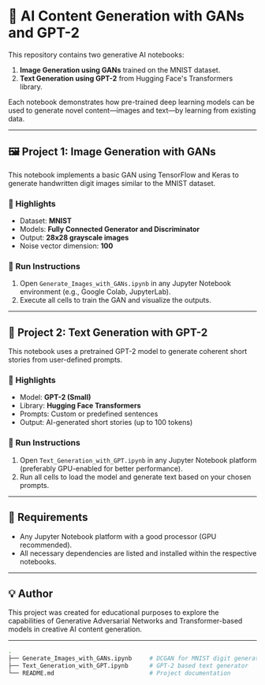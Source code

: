 # 🔮 AI Content Generation with GANs and GPT-2

This repository contains two generative AI notebooks:
1. **Image Generation using GANs** trained on the MNIST dataset.
2. **Text Generation using GPT-2** from Hugging Face's Transformers library.

Each notebook demonstrates how pre-trained deep learning models can be used to generate novel content—images and text—by learning from existing data.

---

## 🖼️ Project 1: Image Generation with GANs

This notebook implements a basic GAN using TensorFlow and Keras to generate handwritten digit images similar to the MNIST dataset.

### 📌 Highlights
- Dataset: **MNIST**
- Models: **Fully Connected Generator and Discriminator**
- Output: **28x28 grayscale images**
- Noise vector dimension: **100**

### 🚀 Run Instructions
1. Open `Generate_Images_with_GANs.ipynb` in any Jupyter Notebook environment (e.g., Google Colab, JupyterLab).
2. Execute all cells to train the GAN and visualize the outputs.

---

## 📝 Project 2: Text Generation with GPT-2

This notebook uses a pretrained GPT-2 model to generate coherent short stories from user-defined prompts.

### 📌 Highlights
- Model: **GPT-2 (Small)**
- Library: **Hugging Face Transformers**
- Prompts: Custom or predefined sentences
- Output: AI-generated short stories (up to 100 tokens)

### 🚀 Run Instructions
1. Open `Text_Generation_with_GPT.ipynb` in any Jupyter Notebook platform (preferably GPU-enabled for better performance).
2. Run all cells to load the model and generate text based on your chosen prompts.

---

## 🧰 Requirements

- Any Jupyter Notebook platform with a good processor (GPU recommended).
- All necessary dependencies are listed and installed within the respective notebooks.

---

## 💡 Author

This project was created for educational purposes to explore the capabilities of Generative Adversarial Networks and Transformer-based models in creative AI content generation.

---

```bash
.
├── Generate_Images_with_GANs.ipynb     # DCGAN for MNIST digit generation
├── Text_Generation_with_GPT.ipynb      # GPT-2 based text generator
└── README.md                           # Project documentation
